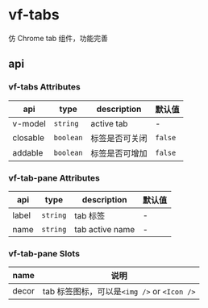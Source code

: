 # vf-tabs

仿 Chrome tab 组件，功能完善

## api

### vf-tabs Attributes

| api      | type      | description    | 默认值  |
| -------- | --------- | -------------- | ------- |
| v-model  | `string`  | active tab     | -       |
| closable | `boolean` | 标签是否可关闭 | `false` |
| addable  | `boolean` | 标签是否可增加 | `false` |

### vf-tab-pane Attributes

| api   | type     | description     | 默认值 |
| ----- | -------- | --------------- | ------ |
| label | `string` | tab 标签        | -      |
| name  | `string` | tab active name | -      |

### vf-tab-pane Slots

| name  | 说明                                        |
| ----- | ------------------------------------------- |
| decor | tab 标签图标，可以是`<img />` or `<Icon />` |
